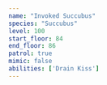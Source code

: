 ```yaml
---
name: "Invoked Succubus"
species: "Succubus"
level: 100
start_floor: 84
end_floor: 86
patrol: true
mimic: false
abilities: ['Drain Kiss']
---
```

